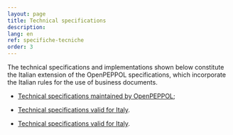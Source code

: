 ```yaml
---
layout: page
title: Technical specifications
description:
lang: en
ref: specifiche-tecniche
order: 3
---
```


The technical specifications and implementations shown below constitute the Italian extension of the OpenPEPPOL specifications, which incorporate the Italian rules for the use of business documents.

- <a aria-label="Peppol.eu - Technical specifications maintained by OpenPEPPOL - External link" title="External link" href="https://peppol.org/library/?technical-documentation" target="_blank">Technical specifications maintained by OpenPEPPOL</a>;

- <a aria-label="Technical specifications valid for Italy" title="Technical specifications valid for Italy" href="https://peppol-docs.agid.gov.it/docs/my_index-ENG.jsp" target="_blank">Technical specifications valid for Italy</a>.

- <a aria-label="Technical specifications valid for Italy" title="Technical specifications valid for Italy" href="https://peppol-docs.agid.gov.it/docs/my_index-ENG.jsp" target="_blank">Technical specifications valid for Italy</a>.
